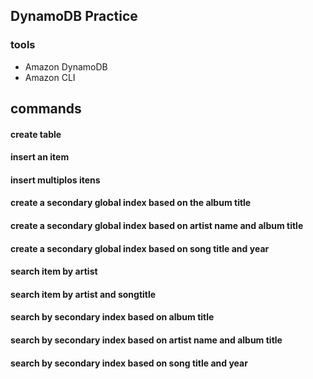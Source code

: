 ## DynamoDB Practice

### tools
- Amazon DynamoDB
- Amazon CLI

## commands

#### create table

#### insert an item

#### insert multiplos itens

#### create a secondary global index based on the album title

#### create a secondary global index based on artist name and album title

#### create a secondary global index based on song title and year

#### search item by artist

#### search item by artist and songtitle

#### search by secondary index based on album title

#### search by secondary index based on artist name and album title

#### search by secondary index based on song title and year
